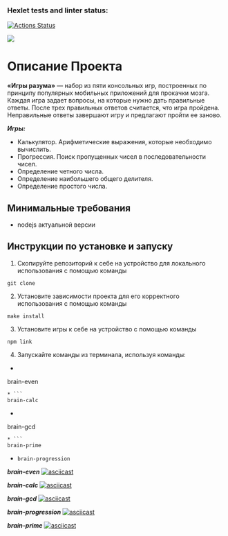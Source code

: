 ### Hexlet tests and linter status:
[![Actions Status](https://github.com/artch3r/frontend-project-lvl1/workflows/hexlet-check/badge.svg)](https://github.com/artch3r/frontend-project-lvl1/actions)

<a href="https://codeclimate.com/github/artch3r/frontend-project-lvl1/maintainability"><img src="https://api.codeclimate.com/v1/badges/9a6fa6bf551e6a7e6412/maintainability" /></a>

# Описание Проекта
**«Игры разума»** — набор из пяти консольных игр, построенных по принципу популярных мобильных приложений для прокачки мозга. Каждая игра задает вопросы, на которые нужно дать правильные ответы. После трех правильных ответов считается, что игра пройдена. Неправильные ответы завершают игру и предлагают пройти ее заново.

*__Игры:__*
* Калькулятор. Арифметические выражения, которые необходимо вычислить.
* Прогрессия. Поиск пропущенных чисел в последовательности чисел.
* Определение четного числа.
* Определение наибольшего общего делителя.
* Определение простого числа.

## Минимальные требования
* nodejs актуальной версии

## Инструкции по установке и запуску
1. Скопируйте репозиторий к себе на устройство для локального использования с помощью команды 
```
git clone
```
2. Установите зависимости проекта для его корректного использования с помощью команды 
```
make install
```
3. Установите игры к себе на устройство с помощью команды 
```
npm link
```
4. Запускайте команды из терминала, используя команды:
* ```
brain-even
```
* ```
brain-calc
```
* ```
brain-gcd
```
* ```
brain-prime
```
* ```brain-progression```

*__brain-even__*
[![asciicast](https://asciinema.org/a/Dev5jbJ8aTflNXts17gHXxxwk.svg)](https://asciinema.org/a/Dev5jbJ8aTflNXts17gHXxxwk)

*__brain-calc__*
[![asciicast](https://asciinema.org/a/4e67wD13fSrSDMreVkRigg4na.svg)](https://asciinema.org/a/4e67wD13fSrSDMreVkRigg4na)

*__brain-gcd__*
[![asciicast](https://asciinema.org/a/R4dKSZ5OLtzF2ZzA65t2jWAt4.svg)](https://asciinema.org/a/R4dKSZ5OLtzF2ZzA65t2jWAt4)

*__brain-progression__*
[![asciicast](https://asciinema.org/a/4WGwFSztzUqEWMTuiFDTWoGVY.svg)](https://asciinema.org/a/4WGwFSztzUqEWMTuiFDTWoGVY)

*__brain-prime__*
[![asciicast](https://asciinema.org/a/UmYj7R5yAYF0yypQAuWuK77X4.svg)](https://asciinema.org/a/UmYj7R5yAYF0yypQAuWuK77X4)

